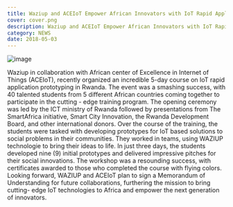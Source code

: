 ```yaml
---
title: Waziup and ACEIoT Empower African Innovators with IoT Rapid Application Course in Rwanda
cover: cover.png
description: Waziup and ACEIoT Empower African Innovators with IoT Rapid Application Course in Rwanda
category: NEWS
date: 2018-05-03
---
```


![image](cover.png)

Waziup in collaboration with African center of Excellence in Internet of Things (ACEIoT), recently organized an incredible 5-day course on IoT rapid application prototyping in Rwanda. The event was a smashing success, with 40 talented students from 5 different African countries coming together to participate in the cutting - edge training program. 
The opening ceremony was led by the ICT ministry of Rwanda followed by presentations from  The SmartAfrica initiative, Smart City Innovation, the Rwanda Development Board, and other international donors.
Over the course of the training, the students were tasked with developing prototypes for IoT based solutions to social problems in their communities. They worked in teams, using WAZIUP technologie to bring their ideas to life. In just three days, the students developed nine (9) initial prototypes and delivered impressive pitches for their social innovations.
The workshop was a resounding success, with certificates awarded to those who completed the course with flying colors. Looking forward, WAZIUP and ACEIoT plan to sign a Memorandum of Understanding for future collaborations, furthering the mission to bring cutting- edge IoT technologies to Africa and empower the next generation of innovators.
